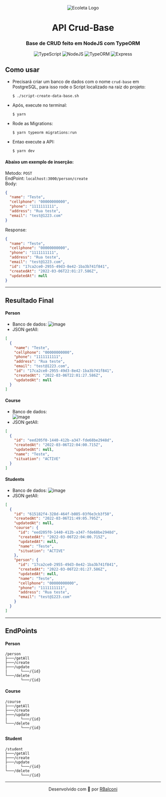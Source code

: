 <div align="center">
  <img src="https://user-images.githubusercontent.com/18688446/156849342-809790ed-df9d-4497-b94e-9cff0540c7a0.png" alt="Ecoleta Logo" /> 
  <br/> 
  <h1>API Crud-Base</h1>
  <h3>Base de CRUD feito em NodeJS com TypeORM</h3>
</div>

<p align="center">
    <img src="https://img.shields.io/static/v1?label=Type&message=Script&color=3178C6&style=flat-square&logo=TypeScript" alt="TypeScript" />
    <img src="https://img.shields.io/static/v1?label=Node&message=JS&color=7CFC00&style=flat-square&logo=Node.js" alt="NodeJS" />
    <img src="https://img.shields.io/static/v1?label=Type&message=ORM&color=FF7200&style=flat-square&logo=TypeORM" alt="TypeORM" />
    <img src="https://img.shields.io/static/v1?label=Express&message=JS&color=888888&style=flat-square&logo=Express" alt="Express" />
</p>

## Como usar

- Precisará criar um banco de dados com o nome `crud-base` em PostgreSQL, para isso rode o Script localizado na raiz do projeto:

  ```
  $ ./script-create-data-base.sh
  ```

- Após, execute no terminal:
  ```
  $ yarn
  ```
- Rode as Migrations:

  ```
  $ yarn typeorm migrations:run
  ```

- Entao execute a API:
  ```
  $ yarn dev
  ```

#### Abaixo um exemplo de inserção:

Metodo: `POST` </br>
EndPoint: `localhost:3000/person/create` </br>
Body:

```json
{
  "name": "Teste",
  "cellphone": "00000000000",
  "phone": "1111111111",
  "address": "Rua teste",
  "email": "test@1223.com"
}
```

Response:

```json
{
  "name": "Teste",
  "cellphone": "00000000000",
  "phone": "1111111111",
  "address": "Rua teste",
  "email": "test@1223.com",
  "id": "17ca2ce0-2955-49d3-8e42-1ba3b741f841",
  "createdAt": "2022-03-06T22:01:27.586Z",
  "updatedAt": null
}
```

---

## Resultado Final

#### Person

- Banco de dados:
![image](https://user-images.githubusercontent.com/18688446/156944253-7321a608-7465-4aa9-9cd6-55d21fe34657.png)
- JSON getAll:

```json
[
  {
    "name": "Teste",
    "cellphone": "00000000000",
    "phone": "1111111111",
    "address": "Rua teste",
    "email": "test@1223.com",
    "id": "17ca2ce0-2955-49d3-8e42-1ba3b741f841",
    "createdAt": "2022-03-06T22:01:27.586Z",
    "updatedAt": null
  }
]
```

#### Course

- Banco de dados: <br/>
![image](https://user-images.githubusercontent.com/18688446/156944280-6c30069f-4a98-46b1-9fb2-fb2f1842f112.png)
- JSON getAll:

```json
[
  {
    "id": "eed205f0-1440-412b-a347-fde68be2948d",
    "createdAt": "2022-03-06T22:04:00.715Z",
    "updatedAt": null,
    "name": "Teste",
    "situation": "ACTIVE"
  }
]
```

#### Students

- Banco de dados:
![image](https://user-images.githubusercontent.com/18688446/156944302-6ef3bed8-33a6-4508-99bb-9ef0661958d3.png)
- JSON getAll:

```json
[
  {
    "id": "615182f4-328d-464f-b085-03f6e3cb3f50",
    "createdAt": "2022-03-06T21:49:05.795Z",
    "updatedAt": null,
    "course": {
      "id": "eed205f0-1440-412b-a347-fde68be2948d",
      "createdAt": "2022-03-06T22:04:00.715Z",
      "updatedAt": null,
      "name": "Teste",
      "situation": "ACTIVE"
    },
    "person": {
      "id": "17ca2ce0-2955-49d3-8e42-1ba3b741f841",
      "createdAt": "2022-03-06T22:01:27.586Z",
      "updatedAt": null,
      "name": "Teste",
      "cellphone": "00000000000",
      "phone": "1111111111",
      "address": "Rua teste",
      "email": "test@1223.com"
    }
  }
]
```

---

## EndPoints

#### Person

```
/person
├───/getAll
├───/create
├───/update
|      └───/{id}
└───/delete
       └───/{id}
```

#### Course

```
/course
├───/getAll
├───/create
├───/update
|      └───/{id}
└───/delete
       └───/{id}
```

#### Student

```
/student
├───/getAll
├───/create
├───/update
|      └───/{id}
└───/delete
       └───/{id}
```

---

<p align="center">
  Desenvolvido com 💜 por <a href="https://www.linkedin.com/in/rafael-balconi/">RBalconi</a>
</p>
